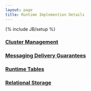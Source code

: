 ```yaml
---
layout: page
title: Runtime Implemention Details
---
```

{% include JB/setup %}

### [Cluster Management](Cluster-Management)

### [Messaging Delivery Guarantees](Messaging-Delivery-Guarantees)

### [Runtime Tables](Runtime-Tables)

### [Relational Storage](Relational-Storage)